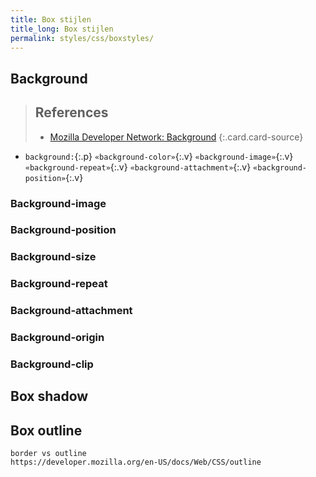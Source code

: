 ```yaml
---
title: Box stijlen
title_long: Box stijlen
permalink: styles/css/boxstyles/
---
```


Background
----------


> References
> ---
> - [Mozilla Developer Network: Background](https://developer.mozilla.org/nl/docs/Web/CSS/background)
{:.card.card-source}



- `background:`{:.p} `«background-color»`{:.v} `«background-image»`{:.v} `«background-repeat»`{:.v} `«background-attachment»`{:.v} `«background-position»`{:.v}




### Background-image

### Background-position

### Background-size

### Background-repeat

### Background-attachment

### Background-origin

### Background-clip


Box shadow
----------

Box outline
-----------

    border vs outline
    https://developer.mozilla.org/en-US/docs/Web/CSS/outline